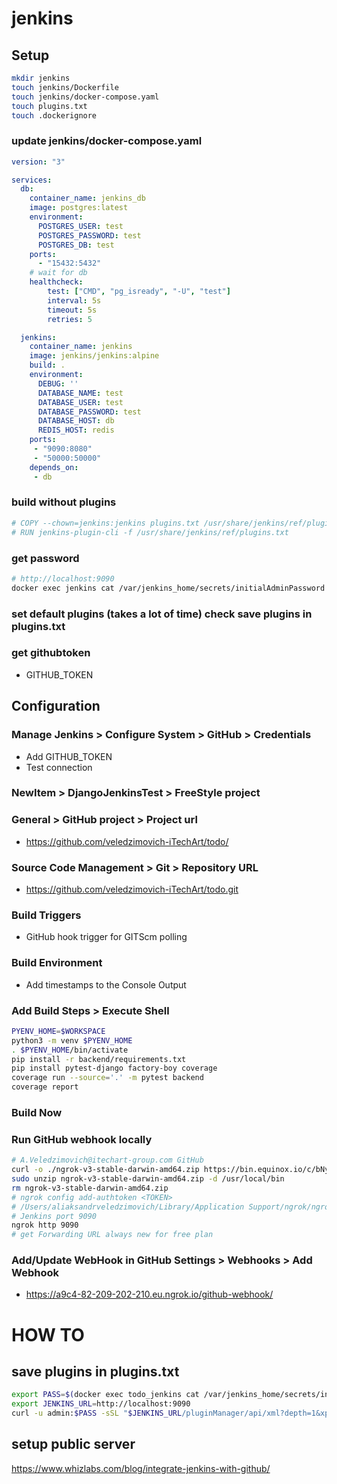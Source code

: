 # jenkins

## Setup
```bash
mkdir jenkins
touch jenkins/Dockerfile
touch jenkins/docker-compose.yaml
touch plugins.txt
touch .dockerignore
```
### update jenkins/docker-compose.yaml
```yaml
version: "3"

services:
  db:
    container_name: jenkins_db
    image: postgres:latest
    environment:
      POSTGRES_USER: test
      POSTGRES_PASSWORD: test
      POSTGRES_DB: test
    ports:
      - "15432:5432"
    # wait for db
    healthcheck:
        test: ["CMD", "pg_isready", "-U", "test"]
        interval: 5s
        timeout: 5s
        retries: 5

  jenkins:
    container_name: jenkins
    image: jenkins/jenkins:alpine
    build: .
    environment:
      DEBUG: ''
      DATABASE_NAME: test
      DATABASE_USER: test
      DATABASE_PASSWORD: test
      DATABASE_HOST: db
      REDIS_HOST: redis
    ports:
     - "9090:8080"
     - "50000:50000"
    depends_on:
     - db
```
### build without plugins
```Dockerfile
# COPY --chown=jenkins:jenkins plugins.txt /usr/share/jenkins/ref/plugins.txt
# RUN jenkins-plugin-cli -f /usr/share/jenkins/ref/plugins.txt
```
### get password
```bash
# http://localhost:9090
docker exec jenkins cat /var/jenkins_home/secrets/initialAdminPassword
```
### set default plugins (takes a lot of time) check save plugins in plugins.txt

### get githubtoken
- GITHUB_TOKEN

## Configuration

### Manage Jenkins > Configure System > GitHub > Credentials
- Add GITHUB_TOKEN
- Test connection

### NewItem > DjangoJenkinsTest > FreeStyle project

### General > GitHub project > Project url
- https://github.com/veledzimovich-iTechArt/todo/

### Source Code Management > Git > Repository URL
- https://github.com/veledzimovich-iTechArt/todo.git

### Build Triggers
- GitHub hook trigger for GITScm polling

### Build Environment
- Add timestamps to the Console Output

### Add Build Steps > Execute Shell
``` bash
PYENV_HOME=$WORKSPACE
python3 -m venv $PYENV_HOME
. $PYENV_HOME/bin/activate
pip install -r backend/requirements.txt
pip install pytest-django factory-boy coverage
coverage run --source='.' -m pytest backend
coverage report
```

### Build Now

### Run GitHub webhook locally
```bash
# A.Veledzimovich@itechart-group.com GitHub
curl -o ./ngrok-v3-stable-darwin-amd64.zip https://bin.equinox.io/c/bNyj1mQVY4c/ngrok-v3-stable-darwin-amd64.zip
sudo unzip ngrok-v3-stable-darwin-amd64.zip -d /usr/local/bin
rm ngrok-v3-stable-darwin-amd64.zip
# ngrok config add-authtoken <TOKEN>
# /Users/aliaksandrveledzimovich/Library/Application Support/ngrok/ngrok.yml
# Jenkins port 9090
ngrok http 9090
# get Forwarding URL always new for free plan
```
### Add/Update WebHook in GitHub Settings > Webhooks > Add Webhook
- https://a9c4-82-209-202-210.eu.ngrok.io/github-webhook/

# HOW TO
## save plugins in plugins.txt
```bash
export PASS=$(docker exec todo_jenkins cat /var/jenkins_home/secrets/initialAdminPassword)
export JENKINS_URL=http://localhost:9090
curl -u admin:$PASS -sSL "$JENKINS_URL/pluginManager/api/xml?depth=1&xpath=/*/*/shortName|/*/*/version&wrapper=plugins" | perl -pe 's/.*?<shortName>([\w-]+).*?<version>([^<]+)()(<\/\w+>)+/\1 \2\n/g' | sed 's/ /:/'
```
## setup public server
https://www.whizlabs.com/blog/integrate-jenkins-with-github/
